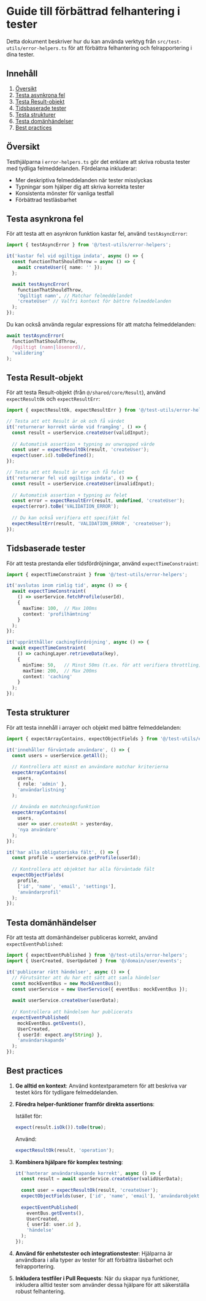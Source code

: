 # Guide till förbättrad felhantering i tester

Detta dokument beskriver hur du kan använda verktyg från `src/test-utils/error-helpers.ts` för att förbättra felhantering och felrapportering i dina tester.

## Innehåll

1. [Översikt](#översikt)
2. [Testa asynkrona fel](#testa-asynkrona-fel)
3. [Testa Result-objekt](#testa-result-objekt)
4. [Tidsbaserade tester](#tidsbaserade-tester)
5. [Testa strukturer](#testa-strukturer)
6. [Testa domänhändelser](#testa-domänhändelser)
7. [Best practices](#best-practices)

## Översikt

Testhjälparna i `error-helpers.ts` gör det enklare att skriva robusta tester med tydliga felmeddelanden. Fördelarna inkluderar:

- Mer deskriptiva felmeddelanden när tester misslyckas
- Typningar som hjälper dig att skriva korrekta tester
- Konsistenta mönster för vanliga testfall
- Förbättrad testläsbarhet

## Testa asynkrona fel

För att testa att en asynkron funktion kastar fel, använd `testAsyncError`:

```typescript
import { testAsyncError } from '@/test-utils/error-helpers';

it('kastar fel vid ogiltiga indata', async () => {
  const functionThatShouldThrow = async () => {
    await createUser({ name: '' });
  };

  await testAsyncError(
    functionThatShouldThrow,
    'Ogiltigt namn', // Matchar felmeddelandet
    'createUser' // Valfri kontext för bättre felmeddelanden
  );
});
```

Du kan också använda regular expressions för att matcha felmeddelanden:

```typescript
await testAsyncError(
  functionThatShouldThrow,
  /Ogiltigt (namn|lösenord)/,
  'validering'
);
```

## Testa Result-objekt

För att testa Result-objekt (från `@/shared/core/Result`), använd `expectResultOk` och `expectResultErr`:

```typescript
import { expectResultOk, expectResultErr } from '@/test-utils/error-helpers';

// Testa att ett Result är ok och få värdet
it('returnerar korrekt värde vid framgång', () => {
  const result = userService.createUser(validInput);
  
  // Automatisk assertion + typning av unwrapped värde
  const user = expectResultOk(result, 'createUser');
  expect(user.id).toBeDefined();
});

// Testa att ett Result är err och få felet
it('returnerar fel vid ogiltiga indata', () => {
  const result = userService.createUser(invalidInput);
  
  // Automatisk assertion + typning av felet
  const error = expectResultErr(result, undefined, 'createUser');
  expect(error).toBe('VALIDATION_ERROR');
  
  // Du kan också verifiera ett specifikt fel
  expectResultErr(result, 'VALIDATION_ERROR', 'createUser');
});
```

## Tidsbaserade tester

För att testa prestanda eller tidsfördröjningar, använd `expectTimeConstraint`:

```typescript
import { expectTimeConstraint } from '@/test-utils/error-helpers';

it('avslutas inom rimlig tid', async () => {
  await expectTimeConstraint(
    () => userService.fetchProfile(userId),
    {
      maxTime: 100,  // Max 100ms
      context: 'profilhämtning'
    }
  );
});

it('upprätthåller cachingfördröjning', async () => {
  await expectTimeConstraint(
    () => cachingLayer.retrieveData(key),
    {
      minTime: 50,   // Minst 50ms (t.ex. för att verifiera throttling)
      maxTime: 200,  // Max 200ms
      context: 'caching'
    }
  );
});
```

## Testa strukturer

För att testa innehåll i arrayer och objekt med bättre felmeddelanden:

```typescript
import { expectArrayContains, expectObjectFields } from '@/test-utils/error-helpers';

it('innehåller förväntade användare', () => {
  const users = userService.getAll();
  
  // Kontrollera att minst en användare matchar kriterierna
  expectArrayContains(
    users,
    { role: 'admin' },
    'användarlistning'
  );
  
  // Använda en matchningsfunktion
  expectArrayContains(
    users,
    user => user.createdAt > yesterday,
    'nya användare'
  );
});

it('har alla obligatoriska fält', () => {
  const profile = userService.getProfile(userId);
  
  // Kontrollera att objektet har alla förväntade fält
  expectObjectFields(
    profile,
    ['id', 'name', 'email', 'settings'],
    'användarprofil'
  );
});
```

## Testa domänhändelser

För att testa att domänhändelser publiceras korrekt, använd `expectEventPublished`:

```typescript
import { expectEventPublished } from '@/test-utils/error-helpers';
import { UserCreated, UserUpdated } from '@/domain/user/events';

it('publicerar rätt händelser', async () => {
  // Förutsätter att du har ett sätt att samla händelser
  const mockEventBus = new MockEventBus();
  const userService = new UserService({ eventBus: mockEventBus });
  
  await userService.createUser(userData);
  
  // Kontrollera att händelsen har publicerats
  expectEventPublished(
    mockEventBus.getEvents(),
    UserCreated,
    { userId: expect.any(String) },
    'användarskapande'
  );
});
```

## Best practices

1. **Ge alltid en kontext**: Använd kontextparametern för att beskriva var testet körs för tydligare felmeddelanden.

2. **Föredra helper-funktioner framför direkta assertions**:

   Istället för:
   ```typescript
   expect(result.isOk()).toBe(true);
   ```

   Använd:
   ```typescript
   expectResultOk(result, 'operation');
   ```

3. **Kombinera hjälpare för komplex testning**:

   ```typescript
   it('hanterar användarskapande korrekt', async () => {
     const result = await userService.createUser(validUserData);
     
     const user = expectResultOk(result, 'createUser');
     expectObjectFields(user, ['id', 'name', 'email'], 'användarobjekt');
     
     expectEventPublished(
       eventBus.getEvents(),
       UserCreated,
       { userId: user.id },
       'händelse'
     );
   });
   ```

4. **Använd för enhetstester och integrationstester**: Hjälparna är användbara i alla typer av tester för att förbättra läsbarhet och felrapportering.

5. **Inkludera testfiler i Pull Requests**: När du skapar nya funktioner, inkludera alltid tester som använder dessa hjälpare för att säkerställa robust felhantering. 